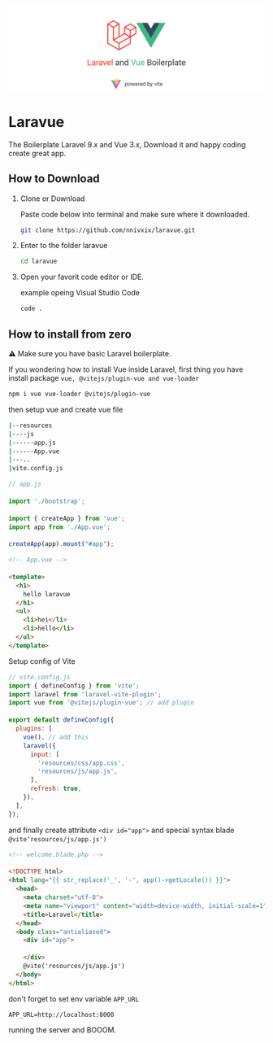![laravue image](https://raw.githubusercontent.com/nnivxix/myimages/main/images/laravue.jpg)

# Laravue

The Boilerplate Laravel 9.x and Vue 3.x, Download it and happy coding create great app. 

## How to Download

1. Clone or Download
    
    Paste code below into terminal and make sure where it downloaded.
    ```bash
    git clone https://github.com/nnivxix/laravue.git
    ```

2. Enter to the folder laravue
    ```bash
    cd laravue
    ```

3. Open your favorit code editor or IDE.

    example opeing Visual Studio Code
    ```bash
    code .
    ```


## How to install from zero

⚠️ Make sure you have basic Laravel boilerplate.

If you wondering how to install Vue inside Laravel, first thing you have install package `vue, @vitejs/plugin-vue and vue-loader `

```bash
npm i vue vue-loader @vitejs/plugin-vue 
```

then setup vue and create vue file

```bash
|--resources
|----js
|------app.js
|------App.vue
|---..
|vite.config.js
```

```js
// app.js

import './bootstrap';

import { createApp } from 'vue';
import app from './App.vue';

createApp(app).mount("#app");
```

```html
<!-- App.vue -->

<template>
  <h1>
    hello laravue
  </h1>
  <ul>
    <li>hei</li>
    <li>hello</li>
  </ul>
</template>
```

Setup config of Vite

```js
// vite.config.js
import { defineConfig } from 'vite';
import laravel from 'laravel-vite-plugin';
import vue from '@vitejs/plugin-vue'; // add plugin

export default defineConfig({
  plugins: [
    vue(), // add this
    laravel({
      input: [
        'resources/css/app.css',
        'resources/js/app.js',
      ],
      refresh: true,
    }),
  ],
});

```

and finally create attribute `<div id="app">` and special syntax blade `@vite'resources/js/app.js')`

```html
<!-- welcome.blade.php -->

<!DOCTYPE html>
<html lang="{{ str_replace('_', '-', app()->getLocale()) }}">
  <head>
    <meta charset="utf-8">
    <meta name="viewport" content="width=device-width, initial-scale=1">
    <title>Laravel</title>
  </head>
  <body class="antialiased">
    <div id="app">

    </div>
    @vite('resources/js/app.js')
  </body>
</html>

```

don't forget to set env variable `APP_URL`

```env
APP_URL=http://localhost:8000
```

running the server and BOOOM.
